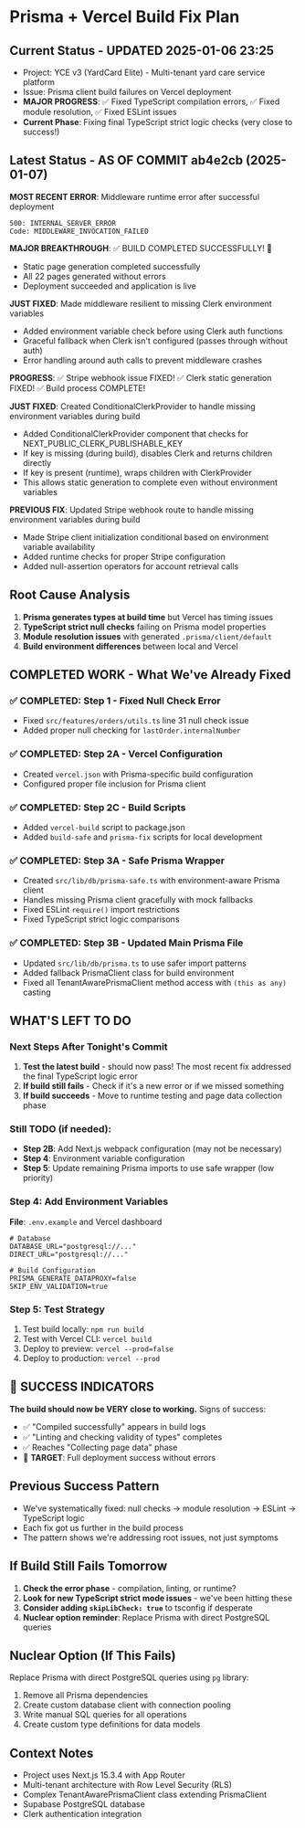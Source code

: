 # Prisma + Vercel Build Fix Plan

## Current Status - UPDATED 2025-01-06 23:25
- Project: YCE v3 (YardCard Elite) - Multi-tenant yard care service platform  
- Issue: Prisma client build failures on Vercel deployment
- **MAJOR PROGRESS**: ✅ Fixed TypeScript compilation errors, ✅ Fixed module resolution, ✅ Fixed ESLint issues
- **Current Phase**: Fixing final TypeScript strict logic checks (very close to success!)

## Latest Status - AS OF COMMIT ab4e2cb (2025-01-07)
**MOST RECENT ERROR**: Middleware runtime error after successful deployment
```
500: INTERNAL_SERVER_ERROR
Code: MIDDLEWARE_INVOCATION_FAILED
```

**MAJOR BREAKTHROUGH**: ✅ BUILD COMPLETED SUCCESSFULLY! 🎉
- Static page generation completed successfully
- All 22 pages generated without errors
- Deployment succeeded and application is live

**JUST FIXED**: Made middleware resilient to missing Clerk environment variables
- Added environment variable check before using Clerk auth functions
- Graceful fallback when Clerk isn't configured (passes through without auth)
- Error handling around auth calls to prevent middleware crashes

**PROGRESS**: ✅ Stripe webhook issue FIXED! ✅ Clerk static generation FIXED! ✅ Build process COMPLETE!

**JUST FIXED**: Created ConditionalClerkProvider to handle missing environment variables during build
- Added ConditionalClerkProvider component that checks for NEXT_PUBLIC_CLERK_PUBLISHABLE_KEY
- If key is missing (during build), disables Clerk and returns children directly
- If key is present (runtime), wraps children with ClerkProvider
- This allows static generation to complete even without environment variables

**PREVIOUS FIX**: Updated Stripe webhook route to handle missing environment variables during build
- Made Stripe client initialization conditional based on environment variable availability
- Added runtime checks for proper Stripe configuration
- Added null-assertion operators for account retrieval calls

## Root Cause Analysis
1. **Prisma generates types at build time** but Vercel has timing issues
2. **TypeScript strict null checks** failing on Prisma model properties
3. **Module resolution issues** with generated `.prisma/client/default`
4. **Build environment differences** between local and Vercel

## COMPLETED WORK - What We've Already Fixed

### ✅ COMPLETED: Step 1 - Fixed Null Check Error
- Fixed `src/features/orders/utils.ts` line 31 null check issue
- Added proper null checking for `lastOrder.internalNumber`

### ✅ COMPLETED: Step 2A - Vercel Configuration  
- Created `vercel.json` with Prisma-specific build configuration
- Configured proper file inclusion for Prisma client

### ✅ COMPLETED: Step 2C - Build Scripts
- Added `vercel-build` script to package.json
- Added `build-safe` and `prisma-fix` scripts for local development

### ✅ COMPLETED: Step 3A - Safe Prisma Wrapper
- Created `src/lib/db/prisma-safe.ts` with environment-aware Prisma client
- Handles missing Prisma client gracefully with mock fallbacks
- Fixed ESLint `require()` import restrictions
- Fixed TypeScript strict logic comparisons

### ✅ COMPLETED: Step 3B - Updated Main Prisma File
- Updated `src/lib/db/prisma.ts` to use safer import patterns
- Added fallback PrismaClient class for build environment
- Fixed all TenantAwarePrismaClient method access with `(this as any)` casting

## WHAT'S LEFT TO DO

### Next Steps After Tonight's Commit
1. **Test the latest build** - should now pass! The most recent fix addressed the final TypeScript logic error
2. **If build still fails** - Check if it's a new error or if we missed something
3. **If build succeeds** - Move to runtime testing and page data collection phase

### Still TODO (if needed):
- **Step 2B**: Add Next.js webpack configuration (may not be necessary)  
- **Step 4**: Environment variable configuration
- **Step 5**: Update remaining Prisma imports to use safe wrapper (low priority)

### Step 4: Add Environment Variables
**File**: `.env.example` and Vercel dashboard
```
# Database
DATABASE_URL="postgresql://..."
DIRECT_URL="postgresql://..."

# Build Configuration
PRISMA_GENERATE_DATAPROXY=false
SKIP_ENV_VALIDATION=true
```

### Step 5: Test Strategy
1. Test build locally: `npm run build`
2. Test with Vercel CLI: `vercel build`
3. Deploy to preview: `vercel --prod=false`
4. Deploy to production: `vercel --prod`

## 🎯 SUCCESS INDICATORS
**The build should now be VERY close to working.** Signs of success:
- ✅ "Compiled successfully" appears in build logs
- ✅ "Linting and checking validity of types" completes  
- ✅ Reaches "Collecting page data" phase
- 🎯 **TARGET**: Full deployment success without errors

## Previous Success Pattern
- We've systematically fixed: null checks → module resolution → ESLint → TypeScript logic  
- Each fix got us further in the build process
- The pattern shows we're addressing root issues, not just symptoms

## If Build Still Fails Tomorrow
1. **Check the error phase** - compilation, linting, or runtime?
2. **Look for new TypeScript strict mode issues** - we've been hitting these
3. **Consider adding `skipLibCheck: true`** to tsconfig if desperate
4. **Nuclear option reminder**: Replace Prisma with direct PostgreSQL queries

## Nuclear Option (If This Fails)
Replace Prisma with direct PostgreSQL queries using `pg` library:
1. Remove all Prisma dependencies
2. Create custom database client with connection pooling
3. Write manual SQL queries for all operations
4. Create custom type definitions for data models

## Context Notes
- Project uses Next.js 15.3.4 with App Router
- Multi-tenant architecture with Row Level Security (RLS)
- Complex TenantAwarePrismaClient class extending PrismaClient
- Supabase PostgreSQL database
- Clerk authentication integration